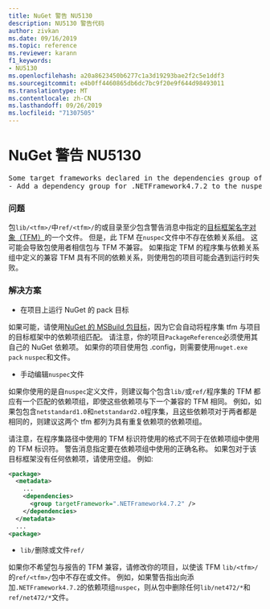 ```yaml
---
title: NuGet 警告 NU5130
description: NU5130 警告代码
author: zivkan
ms.date: 09/16/2019
ms.topic: reference
ms.reviewer: karann
f1_keywords:
- NU5130
ms.openlocfilehash: a20a8623450b6277c1a3d19293bae2f2c5e1ddf3
ms.sourcegitcommit: e4b0ff4460865db6dc7bc9f20e9f644d98493011
ms.translationtype: MT
ms.contentlocale: zh-CN
ms.lasthandoff: 09/26/2019
ms.locfileid: "71307505"
---
```

# <a name="nuget-warning-nu5130"></a>NuGet 警告 NU5130

<pre>Some target frameworks declared in the dependencies group of the nuspec and the lib/ref folder have compatible matches, but not exact matches in the other location. Unless intentional, consult the list of actions below:
- Add a dependency group for .NETFramework4.7.2 to the nuspec</pre>

### <a name="issue"></a>问题

包`lib/<tfm>/`中`ref/<tfm>/`的或目录至少包含警告消息中指定的[目标框架名字对象（TFM）](../target-frameworks.md)的一个文件。 但是，此 TFM 在`nuspec`文件中不存在依赖关系组。 这可能会导致包使用者相信包与 TFM 不兼容。 如果指定 TFM 的程序集与依赖关系组中定义的兼容 TFM 具有不同的依赖关系，则使用包的项目可能会遇到运行时失败。

### <a name="solution"></a>解决方案

* 在项目上运行 NuGet 的 pack 目标

如果可能，请使用[NuGet 的 MSBuild 包目标](../msbuild-targets.md)，因为它会自动将程序集 tfm 与项目的目标框架中的依赖项组匹配。 请注意，你的项目`PackageReference`必须使用其自己的 NuGet 依赖项。 如果你的项目使用包 .config，则需要使用`nuget.exe pack` `nuspec`和文件。

* 手动编辑`nuspec`文件

如果你使用的是自`nuspec`定义文件，则建议每个包含`lib/`或`ref/`程序集的 TFM 都应有一个匹配的依赖项组，即使这些依赖项与下一个兼容的 TFM 相同。 例如，如果包包含`netstandard1.0`和`netstandard2.0`程序集，且这些依赖项对于两者都是相同的，则建议这两个 tfm 都列为具有重复依赖项的依赖项组。

请注意，在程序集路径中使用的 TFM 标识符使用的格式不同于在依赖项组中使用的 TFM 标识符。 警告消息指定要在依赖项组中使用的正确名称。 如果包对于该目标框架没有任何依赖项，请使用空组。 例如:

```xml
<package>
  <metadata>
    ...
    <dependencies>
      <group targetFramework=".NETFramework4.7.2" />
    </dependencies>
  </metadata>
  ...
<package>
```

* `lib/`删除或文件`ref/`

如果你不希望包与报告的 TFM 兼容，请修改你的项目，以使该 TFM `lib/<tfm>/`的`ref/<tfm>/`包中不存在或文件。 例如，如果警告指出向添加`.NETFramework4.7.2`的依赖项组`nuspec`，则从包中删除任何`lib/net472/*`和`ref/net472/*`文件。
